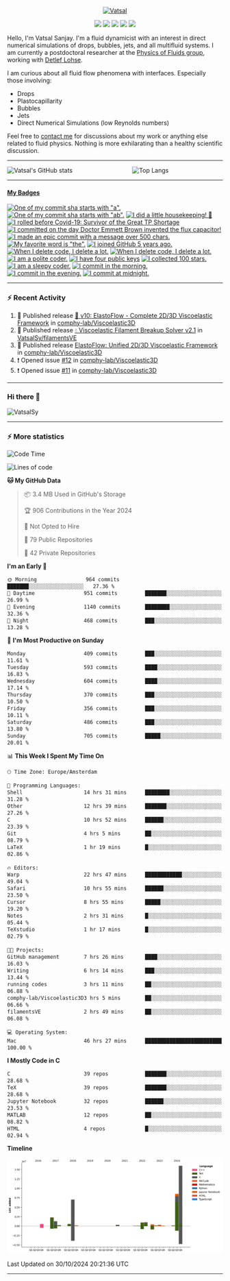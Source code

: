<center>

[<img alt="Vatsal" width="200px" src="https://www.dropbox.com/s/dxyybgtblo8er6h/Logo_Vatsal_Vector.png?raw=1">](https://www.vatsalsanjay.com)

[<img src="https://img.shields.io/badge/googlescholar-4285F4?&style=for-the-badge&logo=googlescholar&logoColor=white">](https://scholar.google.com/citations?hl=en&user=67aQviYAAAAJ)
[<img src="https://img.shields.io/static/v1.svg?&style=for-the-badge&logo=ResearchGate&label=&message=ResearchGate&logoColor=white&color=green">](https://www.researchgate.net/profile/Vatsal-Sanjay-2)
[<img src="https://img.shields.io/badge/twitter-1DA1F2?&style=for-the-badge&logo=twitter&logoColor=white">](https://twitter.com/VatsalSanjay)
[<img src="https://img.shields.io/badge/linkedin-0A66C2?&style=for-the-badge&logo=linkedin">](https://www.linkedin.com/in/vatsalsanjay/)
[<img src="https://img.shields.io/badge/orcid-A6CE39?&style=for-the-badge&logo=orcid&logoColor=white">](https://orcid.org/0000-0002-4293-6099)

</center>

Hello, I'm Vatsal Sanjay. I'm a fluid dynamicist with an interest in direct numerical simulations of drops, bubbles, jets, and all multifluid systems. I am currently a postdoctoral researcher at the [Physics of Fluids group](https://pof.tnw.utwente.nl), working with [Detlef Lohse](https://en.wikipedia.org/wiki/Detlef_Lohse). 

I am curious about all fluid flow phenomena with interfaces. Especially those involving:

- Drops
- Plastocapillarity
- Bubbles
- Jets
- Direct Numerical Simulations (low Reynolds numbers)

Feel free to [contact me](mailto:contact@vatsalsanjay.com) for discussions about my work or anything else related to fluid physics. Nothing is more exhilarating than a healthy scientific discussion.

<!-- ![Vatsal's GitHub stats](https://github-readme-stats-xi-wine-74.vercel.app/api?username=VatsalSy&show_icons=true&theme=vision-friendly-dark)

![Top Langs](https://github-readme-stats-xi-wine-74.vercel.app/api/top-langs/?username=VatsalSy&layout=compact&theme=vision-friendly-dark) -->

---
<div style="display: flex; justify-content: space-between;">
    <img src="https://github-readme-stats-xi-wine-74.vercel.app/api?username=VatsalSy&show_icons=true&theme=vision-friendly-dark" alt="Vatsal's GitHub stats" style="width: 55%;">
    <img src="https://github-readme-stats-xi-wine-74.vercel.app/api/top-langs/?username=VatsalSy&layout=compact&theme=vision-friendly-dark" alt="Top Langs" style="width: 42%;">
</div>

---
<!-- my-badges start -->
<h4><a href="https://github.com/my-badges/my-badges">My Badges</a></h4>

<a href="my-badges/a-commit.md"><img src="https://my-badges.github.io/my-badges/a-commit.png" alt="One of my commit sha starts with &quot;a&quot;." title="One of my commit sha starts with &quot;a&quot;." width="64"></a>
<a href="my-badges/ab-commit.md"><img src="https://my-badges.github.io/my-badges/ab-commit.png" alt="One of my commit sha starts with &quot;ab&quot;." title="One of my commit sha starts with &quot;ab&quot;." width="64"></a>
<a href="my-badges/chore-commit.md"><img src="https://my-badges.github.io/my-badges/chore-commit.png" alt="I did a little housekeeping! 🧹" title="I did a little housekeeping! 🧹" width="64"></a>
<a href="my-badges/covid-19.md"><img src="https://my-badges.github.io/my-badges/covid-19.png" alt="I rolled before Covid-19: Survivor of the Great TP Shortage" title="I rolled before Covid-19: Survivor of the Great TP Shortage" width="64"></a>
<a href="my-badges/delorean.md"><img src="https://my-badges.github.io/my-badges/delorean.png" alt="I committed on the day Doctor Emmett Brown invented the flux capacitor!" title="I committed on the day Doctor Emmett Brown invented the flux capacitor!" width="64"></a>
<a href="my-badges/epic-commit.md"><img src="https://my-badges.github.io/my-badges/epic-commit.png" alt="I made an epic commit with a message over 500 chars." title="I made an epic commit with a message over 500 chars." width="64"></a>
<a href="my-badges/favorite-word.md"><img src="https://my-badges.github.io/my-badges/favorite-word.png" alt="My favorite word is &quot;the&quot;." title="My favorite word is &quot;the&quot;." width="64"></a>
<a href="my-badges/github-anniversary-5.md"><img src="https://my-badges.github.io/my-badges/github-anniversary-5.png" alt="I joined GitHub 5 years ago." title="I joined GitHub 5 years ago." width="64"></a>
<a href="my-badges/mass-delete-commit.md"><img src="https://my-badges.github.io/my-badges/mass-delete-commit.png" alt="When I delete code, I delete a lot." title="When I delete code, I delete a lot." width="64"></a>
<a href="my-badges/mass-delete-commit-10k.md"><img src="https://my-badges.github.io/my-badges/mass-delete-commit-10k.png" alt="When I delete code, I delete a lot." title="When I delete code, I delete a lot." width="64"></a>
<a href="my-badges/polite-coder.md"><img src="https://my-badges.github.io/my-badges/polite-coder.png" alt="I am a polite coder." title="I am a polite coder." width="64"></a>
<a href="my-badges/public-keys-4.md"><img src="https://my-badges.github.io/my-badges/public-keys-4.png" alt="I have four public keys" title="I have four public keys" width="64"></a>
<a href="my-badges/stars-100.md"><img src="https://my-badges.github.io/my-badges/stars-100.png" alt="I collected 100 stars." title="I collected 100 stars." width="64"></a>
<a href="my-badges/sleepy-coder.md"><img src="https://my-badges.github.io/my-badges/sleepy-coder.png" alt="I am a sleepy coder." title="I am a sleepy coder." width="64"></a>
<a href="my-badges/morning-commits.md"><img src="https://my-badges.github.io/my-badges/morning-commits.png" alt="I commit in the morning." title="I commit in the morning." width="64"></a>
<a href="my-badges/evening-commits.md"><img src="https://my-badges.github.io/my-badges/evening-commits.png" alt="I commit in the evening." title="I commit in the evening." width="64"></a>
<a href="my-badges/midnight-commits.md"><img src="https://my-badges.github.io/my-badges/midnight-commits.png" alt="I commit at midnight." title="I commit at midnight." width="64"></a>
<!-- my-badges end -->

---

### :zap: Recent Activity

<!--START_SECTION:activity-->
1. 🚀 Published release [🌊 v10: ElastoFlow - Complete 2D/3D Viscoelastic Framework](https://github.com/comphy-lab/Viscoelastic3D/releases/tag/v1.0) in [comphy-lab/Viscoelastic3D](https://github.com/comphy-lab/Viscoelastic3D)
2. 🚀 Published release [💧 Viscoelastic Filament Breakup Solver v2.1](https://github.com/VatsalSy/filamentsVE/releases/tag/v2.1) in [VatsalSy/filamentsVE](https://github.com/VatsalSy/filamentsVE)
3. 🚀 Published release [ElastoFlow: Unified 2D/3D Viscoelastic Framework](https://github.com/comphy-lab/Viscoelastic3D/releases/tag/v1.0) in [comphy-lab/Viscoelastic3D](https://github.com/comphy-lab/Viscoelastic3D)
4. ❗ Opened issue [#12](https://github.com/comphy-lab/Viscoelastic3D/issues/12) in [comphy-lab/Viscoelastic3D](https://github.com/comphy-lab/Viscoelastic3D)
5. ❗ Opened issue [#11](https://github.com/comphy-lab/Viscoelastic3D/issues/11) in [comphy-lab/Viscoelastic3D](https://github.com/comphy-lab/Viscoelastic3D)
<!--END_SECTION:activity-->
---

### Hi there 👋
<p align="left"> <img src="https://komarev.com/ghpvc/?username=VatsalSy&label=Profile%20views&color=orange&style=for-the-badge" alt="VatsalSy" /> </p>

---
### :zap: More statistics

<!--START_SECTION:waka-->
![Code Time](http://img.shields.io/badge/Code%20Time-484%20hrs%2013%20mins-blue)

![Lines of code](https://img.shields.io/badge/From%20Hello%20World%20I%27ve%20Written-39.8%20million%20lines%20of%20code-blue)

**🐱 My GitHub Data** 

> 📦 3.4 MB Used in GitHub's Storage 
 > 
> 🏆 906 Contributions in the Year 2024
 > 
> 🚫 Not Opted to Hire
 > 
> 📜 79 Public Repositories 
 > 
> 🔑 42 Private Repositories 
 > 
**I'm an Early 🐤** 

```text
🌞 Morning                964 commits         ███████░░░░░░░░░░░░░░░░░░   27.36 % 
🌆 Daytime                951 commits         ███████░░░░░░░░░░░░░░░░░░   26.99 % 
🌃 Evening                1140 commits        ████████░░░░░░░░░░░░░░░░░   32.36 % 
🌙 Night                  468 commits         ███░░░░░░░░░░░░░░░░░░░░░░   13.28 % 
```
📅 **I'm Most Productive on Sunday** 

```text
Monday                   409 commits         ███░░░░░░░░░░░░░░░░░░░░░░   11.61 % 
Tuesday                  593 commits         ████░░░░░░░░░░░░░░░░░░░░░   16.83 % 
Wednesday                604 commits         ████░░░░░░░░░░░░░░░░░░░░░   17.14 % 
Thursday                 370 commits         ███░░░░░░░░░░░░░░░░░░░░░░   10.50 % 
Friday                   356 commits         ███░░░░░░░░░░░░░░░░░░░░░░   10.11 % 
Saturday                 486 commits         ███░░░░░░░░░░░░░░░░░░░░░░   13.80 % 
Sunday                   705 commits         █████░░░░░░░░░░░░░░░░░░░░   20.01 % 
```


📊 **This Week I Spent My Time On** 

```text
🕑︎ Time Zone: Europe/Amsterdam

💬 Programming Languages: 
Shell                    14 hrs 31 mins      ████████░░░░░░░░░░░░░░░░░   31.28 % 
Other                    12 hrs 39 mins      ███████░░░░░░░░░░░░░░░░░░   27.26 % 
C                        10 hrs 52 mins      ██████░░░░░░░░░░░░░░░░░░░   23.39 % 
Git                      4 hrs 5 mins        ██░░░░░░░░░░░░░░░░░░░░░░░   08.79 % 
LaTeX                    1 hr 19 mins        █░░░░░░░░░░░░░░░░░░░░░░░░   02.86 % 

🔥 Editors: 
Warp                     22 hrs 47 mins      ████████████░░░░░░░░░░░░░   49.04 % 
Safari                   10 hrs 55 mins      ██████░░░░░░░░░░░░░░░░░░░   23.50 % 
Cursor                   8 hrs 55 mins       █████░░░░░░░░░░░░░░░░░░░░   19.20 % 
Notes                    2 hrs 31 mins       █░░░░░░░░░░░░░░░░░░░░░░░░   05.44 % 
TeXstudio                1 hr 17 mins        █░░░░░░░░░░░░░░░░░░░░░░░░   02.79 % 

🐱‍💻 Projects: 
GitHub management        7 hrs 26 mins       ████░░░░░░░░░░░░░░░░░░░░░   16.03 % 
Writing                  6 hrs 14 mins       ███░░░░░░░░░░░░░░░░░░░░░░   13.44 % 
running codes            3 hrs 11 mins       ██░░░░░░░░░░░░░░░░░░░░░░░   06.88 % 
comphy-lab/Viscoelastic3D3 hrs 5 mins        ██░░░░░░░░░░░░░░░░░░░░░░░   06.66 % 
filamentsVE              2 hrs 49 mins       ██░░░░░░░░░░░░░░░░░░░░░░░   06.08 % 

💻 Operating System: 
Mac                      46 hrs 27 mins      █████████████████████████   100.00 % 
```

**I Mostly Code in C** 

```text
C                        39 repos            ███████░░░░░░░░░░░░░░░░░░   28.68 % 
TeX                      39 repos            ███████░░░░░░░░░░░░░░░░░░   28.68 % 
Jupyter Notebook         32 repos            ██████░░░░░░░░░░░░░░░░░░░   23.53 % 
MATLAB                   12 repos            ██░░░░░░░░░░░░░░░░░░░░░░░   08.82 % 
HTML                     4 repos             █░░░░░░░░░░░░░░░░░░░░░░░░   02.94 % 
```



**Timeline**

![Lines of Code chart](https://raw.githubusercontent.com/VatsalSy/VatsalSy/main/assets/bar_graph.png)


 Last Updated on 30/10/2024 20:21:36 UTC
<!--END_SECTION:waka-->
---
